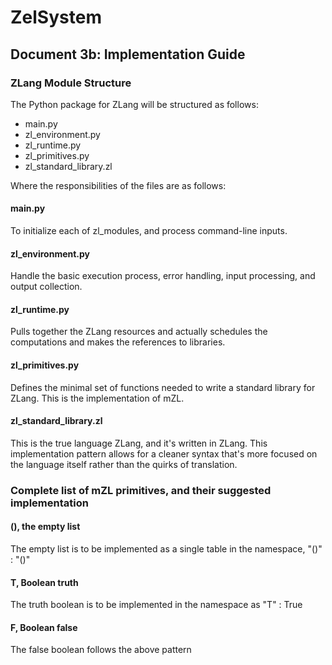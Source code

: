 # ZelSystem
## Document 3b: Implementation Guide

### ZLang Module Structure
The Python package for ZLang will be structured as follows:

- main.py
- zl_environment.py
- zl_runtime.py
- zl_primitives.py
- zl_standard_library.zl

Where the responsibilities of the files are as follows:

#### main.py
To initialize each of zl_modules, and process command-line inputs.

#### zl_environment.py
Handle the basic execution process, error handling, input processing, and output
collection.

#### zl_runtime.py
Pulls together the ZLang resources and actually schedules the computations and
makes the references to libraries.

#### zl_primitives.py
Defines the minimal set of functions needed to write a standard library for
ZLang. This is the implementation of mZL.

#### zl_standard_library.zl
This is the true language ZLang, and it's written in ZLang. This implementation
pattern allows for a cleaner syntax that's more focused on the language itself
rather than the quirks of translation.

### Complete list of mZL primitives, and their suggested implementation
#### (), the empty list
The empty list is to be implemented as a single table in the namespace,
"()" : "()"

#### **T**, Boolean truth
The truth boolean is to be implemented in the namespace as "T" : True

#### **F**, Boolean false
The false boolean follows the above pattern